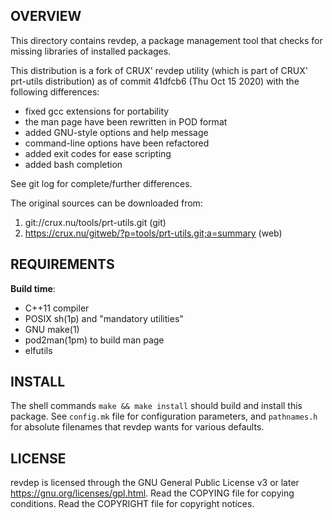 OVERVIEW
--------
This directory contains revdep, a package management tool that checks
for missing libraries of installed packages.

This distribution is a fork of CRUX' revdep utility (which is part of
CRUX' prt-utils distribution) as of commit 41dfcb6 (Thu Oct 15 2020)
with the following differences:
- fixed gcc extensions for portability
- the man page have been rewritten in POD format
- added GNU-style options and help message
- command-line options have been refactored
- added exit codes for ease scripting
- added bash completion

See git log for complete/further differences.

The original sources can be downloaded from:
1. git://crux.nu/tools/prt-utils.git                        (git)
2. https://crux.nu/gitweb/?p=tools/prt-utils.git;a=summary  (web)


REQUIREMENTS
------------
**Build time**:
- C++11 compiler
- POSIX sh(1p) and "mandatory utilities"
- GNU make(1)
- pod2man(1pm) to build man page
- elfutils


INSTALL
-------
The shell commands `make && make install` should build and install
this package.  See `config.mk` file for configuration parameters,
and `pathnames.h` for absolute filenames that revdep wants for
various defaults.


LICENSE
-------
revdep is licensed through the GNU General Public License v3 or later
<https://gnu.org/licenses/gpl.html>.
Read the COPYING file for copying conditions.
Read the COPYRIGHT file for copyright notices.
